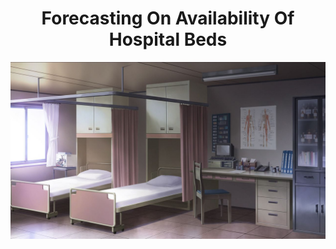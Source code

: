 # <center>Forecasting On  Availability Of Hospital Beds</center>

<img alt="hospitalbed" align="center" width="600" src="https://github.com/TanujaKanekar/Forecasting-On-Hospital-Beds/blob/main/commission%2C%20Dao%20Dao.jpg">
